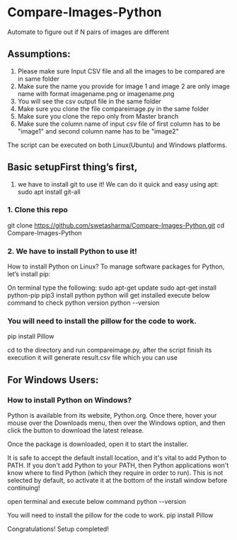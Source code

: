 # Compare-Images-Python
Automate to figure out if N pairs of images are different

## Assumptions:
1. Please make sure Input CSV file and all the images to be compared are in same folder
2. Make sure the name you provide for image 1 and image 2 are only image name with format imagename.png or imagename.png
3. You will see the csv output file in the same folder
4. Make sure you clone the file compareimage.py in the same folder
5. Make sure you clone the repo only from Master branch
6. Make sure the column name of input csv file of first column has to be "image1" and second column name has to be "image2"

The script can be executed on both Linux(Ubuntu) and Windows platforms.
## Basic setupFirst thing’s first,
1. we have to install git to use it! We can do it quick and easy using apt:
sudo apt install git-all

### 1. Clone this repo
git clone https://github.com/swetasharma/Compare-Images-Python.git
cd Compare-Images-Python

### 2. We have to install Python to use it!
How to install Python on Linux?
To manage software packages for Python, let’s install pip:

On terminal type the following:
sudo apt-get update
sudo apt-get install python-pip
pip3 install python
python will get installed
execute below command to check python version
python --version 

### You will need to install the pillow for the code to work.
pip install Pillow

cd to the directory and run compareimage.py, after the script finish its execution it will generate result.csv file which you can use 


## For Windows Users:

### How to install Python on Windows?
Python is available from its website, Python.org. Once there, hover your mouse over the Downloads menu, then over the Windows option, and then click the button to download the latest release.

Once the package is downloaded, open it to start the installer.

It is safe to accept the default install location, and it's vital to add Python to PATH. If you don't add Python to your PATH, then Python applications won't know where to find Python (which they require in order to run). This is not selected by default, so activate it at the bottom of the install window before continuing!

open terminal and execute below command
python --version

You will need to install the pillow for the code to work.
pip install Pillow

Congratulations! Setup completed!
